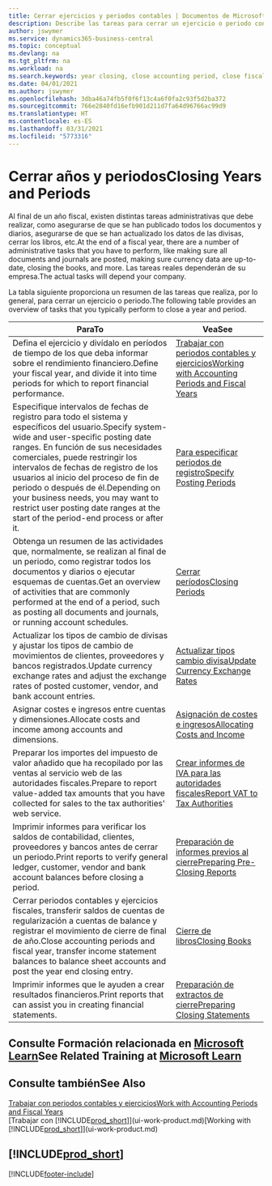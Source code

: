 ```yaml
---
title: Cerrar ejercicios y periodos contables | Documentos de Microsoft
description: Describe las tareas para cerrar un ejercicio o periodo contable, por ejemplo, asegurarse de que se ha registrado los documentos y los diarios, y comprobar los saldos bancarios.
author: jswymer
ms.service: dynamics365-business-central
ms.topic: conceptual
ms.devlang: na
ms.tgt_pltfrm: na
ms.workload: na
ms.search.keywords: year closing, close accounting period, close fiscal year, bank account detailed trial balance
ms.date: 04/01/2021
ms.author: jswymer
ms.openlocfilehash: 3dba46a74fb5f0f6f13c4a6f0fa2c93f5d2ba372
ms.sourcegitcommit: 766e2840fd16efb901d211d7fa64d96766ac99d9
ms.translationtype: HT
ms.contentlocale: es-ES
ms.lasthandoff: 03/31/2021
ms.locfileid: "5773316"
---
```

# <a name="closing-years-and-periods"></a><span data-ttu-id="ffd49-103">Cerrar años y periodos</span><span class="sxs-lookup"><span data-stu-id="ffd49-103">Closing Years and Periods</span></span>

<span data-ttu-id="ffd49-104">Al final de un año fiscal, existen distintas tareas administrativas que debe realizar, como asegurarse de que se han publicado todos los documentos y diarios, asegurarse de que se han actualizado los datos de las divisas, cerrar los libros, etc.</span><span class="sxs-lookup"><span data-stu-id="ffd49-104">At the end of a fiscal year, there are a number of administrative tasks that you have to perform, like making sure all documents and journals are posted, making sure currency data are up-to-date, closing the books, and more.</span></span> <span data-ttu-id="ffd49-105">Las tareas reales dependerán de su empresa.</span><span class="sxs-lookup"><span data-stu-id="ffd49-105">The actual tasks will depend your company.</span></span>

<span data-ttu-id="ffd49-106">La tabla siguiente proporciona un resumen de las tareas que realiza, por lo general, para cerrar un ejercicio o periodo.</span><span class="sxs-lookup"><span data-stu-id="ffd49-106">The following table provides an overview of tasks that you typically perform to close a year and period.</span></span>

| <span data-ttu-id="ffd49-107">Para</span><span class="sxs-lookup"><span data-stu-id="ffd49-107">To</span></span> | <span data-ttu-id="ffd49-108">Vea</span><span class="sxs-lookup"><span data-stu-id="ffd49-108">See</span></span> |
| --- | --- |
| <span data-ttu-id="ffd49-109">Defina el ejercicio y divídalo en períodos de tiempo de los que deba informar sobre el rendimiento financiero.</span><span class="sxs-lookup"><span data-stu-id="ffd49-109">Define your fiscal year, and divide it into time periods for which to report financial performance.</span></span> | [<span data-ttu-id="ffd49-110">Trabajar con periodos contables y ejercicios</span><span class="sxs-lookup"><span data-stu-id="ffd49-110">Working with Accounting Periods and Fiscal Years</span></span>](finance-accounting-periods-and-fiscal-years.md)|
| <span data-ttu-id="ffd49-111">Especifique intervalos de fechas de registro para todo el sistema y específicos del usuario.</span><span class="sxs-lookup"><span data-stu-id="ffd49-111">Specify system-wide and user-specific posting date ranges.</span></span> <span data-ttu-id="ffd49-112">En función de sus necesidades comerciales, puede restringir los intervalos de fechas de registro de los usuarios al inicio del proceso de fin de periodo o después de él.</span><span class="sxs-lookup"><span data-stu-id="ffd49-112">Depending on your business needs, you may want to restrict user posting date ranges at the start of the period-end process or after it.</span></span> |[<span data-ttu-id="ffd49-113">Para especificar periodos de registro</span><span class="sxs-lookup"><span data-stu-id="ffd49-113">Specify Posting Periods</span></span>](finance-how-specify-posting-periods.md) |
| <span data-ttu-id="ffd49-114">Obtenga un resumen de las actividades que, normalmente, se realizan al final de un periodo, como registrar todos los documentos y diarios o ejecutar esquemas de cuentas.</span><span class="sxs-lookup"><span data-stu-id="ffd49-114">Get an overview of activities that are commonly performed at the end of a period, such as posting all documents and journals, or running account schedules.</span></span> |[<span data-ttu-id="ffd49-115">Cerrar períodos</span><span class="sxs-lookup"><span data-stu-id="ffd49-115">Closing Periods</span></span>](year-how-complete-period-end-processes.md) |
| <span data-ttu-id="ffd49-116">Actualizar los tipos de cambio de divisas y ajustar los tipos de cambio de movimientos de clientes, proveedores y bancos registrados.</span><span class="sxs-lookup"><span data-stu-id="ffd49-116">Update currency exchange rates and adjust the exchange rates of posted customer, vendor, and bank account entries.</span></span> |[<span data-ttu-id="ffd49-117">Actualizar tipos cambio divisa</span><span class="sxs-lookup"><span data-stu-id="ffd49-117">Update Currency Exchange Rates</span></span>](finance-how-update-currencies.md) |
| <span data-ttu-id="ffd49-118">Asignar costes e ingresos entre cuentas y dimensiones.</span><span class="sxs-lookup"><span data-stu-id="ffd49-118">Allocate costs and income among accounts and dimensions.</span></span> |[<span data-ttu-id="ffd49-119">Asignación de costes e ingresos</span><span class="sxs-lookup"><span data-stu-id="ffd49-119">Allocating Costs and Income</span></span>](year-allocate-costs-income.md) |
| <span data-ttu-id="ffd49-120">Preparar los importes del impuesto de valor añadido que ha recopilado por las ventas al servicio web de las autoridades fiscales.</span><span class="sxs-lookup"><span data-stu-id="ffd49-120">Prepare to report value-added tax amounts that you have collected for sales to the tax authorities' web service.</span></span> |[<span data-ttu-id="ffd49-121">Crear informes de IVA para las autoridades fiscales</span><span class="sxs-lookup"><span data-stu-id="ffd49-121">Report VAT to Tax Authorities</span></span>](finance-how-report-vat.md)|
| <span data-ttu-id="ffd49-122">Imprimir informes para verificar los saldos de contabilidad, clientes, proveedores y bancos antes de cerrar un periodo.</span><span class="sxs-lookup"><span data-stu-id="ffd49-122">Print reports to verify general ledger, customer, vendor and bank account balances before closing a period.</span></span> |[<span data-ttu-id="ffd49-123">Preparación de informes previos al cierre</span><span class="sxs-lookup"><span data-stu-id="ffd49-123">Preparing Pre-Closing Reports</span></span>](year-prepare-preclose-reports.md) |
| <span data-ttu-id="ffd49-124">Cerrar periodos contables y ejercicios fiscales, transferir saldos de cuentas de regularización a cuentas de balance y registrar el movimiento de cierre de final de año.</span><span class="sxs-lookup"><span data-stu-id="ffd49-124">Close accounting periods and fiscal year, transfer income statement balances to balance sheet accounts and post the year end closing entry.</span></span> |[<span data-ttu-id="ffd49-125">Cierre de libros</span><span class="sxs-lookup"><span data-stu-id="ffd49-125">Closing Books</span></span>](year-close-books.md) |
| <span data-ttu-id="ffd49-126">Imprimir informes que le ayuden a crear resultados financieros.</span><span class="sxs-lookup"><span data-stu-id="ffd49-126">Print reports that can assist you in creating financial statements.</span></span> |[<span data-ttu-id="ffd49-127">Preparación de extractos de cierre</span><span class="sxs-lookup"><span data-stu-id="ffd49-127">Preparing Closing Statements</span></span>](year-prepare-close-statement.md) |

## <a name="see-related-training-at-microsoft-learn"></a><span data-ttu-id="ffd49-128">Consulte Formación relacionada en [Microsoft Learn](/learn/modules/close-fiscal-year-dynamics-365-business-central/index)</span><span class="sxs-lookup"><span data-stu-id="ffd49-128">See Related Training at [Microsoft Learn](/learn/modules/close-fiscal-year-dynamics-365-business-central/index)</span></span>

## <a name="see-also"></a><span data-ttu-id="ffd49-129">Consulte también</span><span class="sxs-lookup"><span data-stu-id="ffd49-129">See Also</span></span>

[<span data-ttu-id="ffd49-130">Trabajar con periodos contables y ejercicios</span><span class="sxs-lookup"><span data-stu-id="ffd49-130">Work with Accounting Periods and Fiscal Years</span></span>](finance-accounting-periods-and-fiscal-years.md)  
<span data-ttu-id="ffd49-131">[Trabajar con [!INCLUDE[prod_short](includes/prod_short.md)]](ui-work-product.md)</span><span class="sxs-lookup"><span data-stu-id="ffd49-131">[Working with [!INCLUDE[prod_short](includes/prod_short.md)]](ui-work-product.md)</span></span>

## [!INCLUDE[prod_short](includes/free_trial_md.md)]  


[!INCLUDE[footer-include](includes/footer-banner.md)]